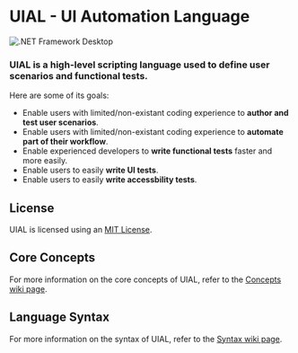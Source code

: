 # UIAL - UI Automation Language

![.NET Framework Desktop](https://github.com/Remi05/scenarioscripting/workflows/.NET%20Framework%20Desktop/badge.svg)

### UIAL is a high-level scripting language used to define user scenarios and functional tests.

Here are some of its goals:
- Enable users with limited/non-existant coding experience to **author and test user scenarios**.
- Enable users with limited/non-existant coding experience to **automate part of their workflow**.
- Enable experienced developers to **write functional tests** faster and more easily.
- Enable users to easily **write UI tests**.
- Enable users to easily **write accessbility tests**.

## License

UIAL is licensed using an [MIT License](LICENSE.md).

## Core Concepts

For more information on the core concepts of UIAL, refer to the [Concepts wiki page](https://github.com/Remi05/uial/wiki/Concepts).

## Language Syntax

For more information on the syntax of UIAL, refer to the [Syntax wiki page](https://github.com/Remi05/uial/wiki/Syntax).
